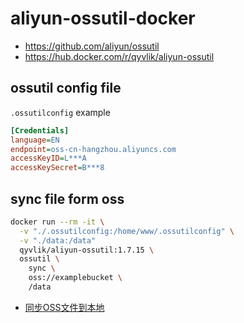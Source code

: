 # aliyun-ossutil-docker

- https://github.com/aliyun/ossutil
- https://hub.docker.com/r/qyvlik/aliyun-ossutil

## ossutil config file

`.ossutilconfig` example

```ini
[Credentials]
language=EN
endpoint=oss-cn-hangzhou.aliyuncs.com
accessKeyID=L***A
accessKeySecret=B***8
```

## sync file form oss

```bash
docker run --rm -it \
  -v "./.ossutilconfig:/home/www/.ossutilconfig" \
  -v "./data:/data"
  qyvlik/aliyun-ossutil:1.7.15 \
  ossutil \
    sync \
    oss://examplebucket \
    /data
```

- [同步OSS文件到本地](https://help.aliyun.com/document_detail/256352.html)
